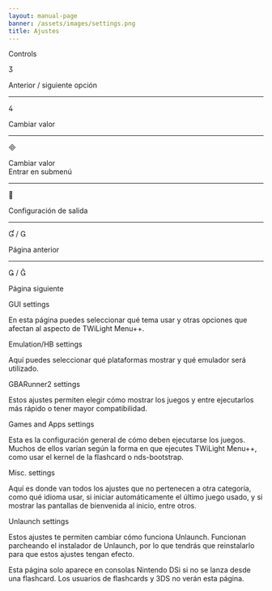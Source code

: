 ```yaml
---
layout: manual-page
banner: /assets/images/settings.png
title: Ajustes
---
```


<div id="conrols" class="section-title">Controls</div>
<div class="section-body">
    <div class="button-action-group">
        <p class="button-action button">&#xE07D;</p>
        <p class="button-action-text">Anterior / siguiente opción</p>
    </div>
    <hr>
    <div class="button-action-group">
        <p class="button-action button">&#xE07E;</p>
        <p class="button-action-text">Cambiar valor</p>
    </div>
    <hr>
    <div class="button-action-group">
        <p class="button-action button">&#xE000;</p>
        <p class="button-action-text">Cambiar valor<br>Entrar en submenú</p>
    </div>
    <hr>
    <div class="button-action-group">
        <p class="button-action button">&#xE001;</p>
        <p class="button-action-text">Configuración de salida</p>
    </div>
    <hr>
    <div class="button-action-group">
        <p class="button-action button">&#xE004; / &#xE002;</p>
        <p class="button-action-text">Página anterior</p>
    </div>
    <hr>
    <div class="button-action-group">
        <p class="button-action button">&#xE003; / &#xE005;</p>
        <p class="button-action-text">Página siguiente</p>
    </div>
</div>

<div id="gui-settings" class="section-title">GUI settings</div>
<div class="section-body">
    <p>En esta página puedes seleccionar qué tema usar y otras opciones que afectan al aspecto de TWiLight Menu++.</p>
</div>

<div id="emulation-hb-settings" class="section-title">Emulation/HB settings</div>
<div class="section-body">
    <p>Aquí puedes seleccionar qué plataformas mostrar y qué emulador será utilizado.</p>
</div>

<div id="gbarunner2-settings" class="section-title">GBARunner2 settings</div>
<div class="section-body">
    <p>Estos ajustes permiten elegir cómo mostrar los juegos y entre ejecutarlos más rápido o tener mayor compatibilidad.</p>
</div>

<div id="games-and-apps-settings" class="section-title">Games and Apps settings</div>
<div class="section-body">
    <p>Esta es la configuración general de cómo deben ejecutarse los juegos. Muchos de ellos varían según la forma en que ejecutes TWiLight Menu++, como usar el kernel de la flashcard o nds-bootstrap.</p>
</div>

<div id="misc-settings" class="section-title">Misc. settings</div>
<div class="section-body">
    <p>Aquí es donde van todos los ajustes que no pertenecen a otra categoría, como qué idioma usar, si iniciar automáticamente el último juego usado, y si mostrar las pantallas de bienvenida al inicio, entre otros.</p>
</div>

<div id="unlaunch-settings" class="section-title">Unlaunch settings</div>
<div class="section-body">
    <p>Estos ajustes te permiten cambiar cómo funciona Unlaunch. Funcionan parcheando el instalador de Unlaunch, por lo que tendrás que reinstalarlo para que estos ajustes tengan efecto.</p>
    <p>Esta página solo aparece en consolas Nintendo DSi si no se lanza desde una flashcard. Los usuarios de flashcards y 3DS no verán esta página.</p>
</div>
